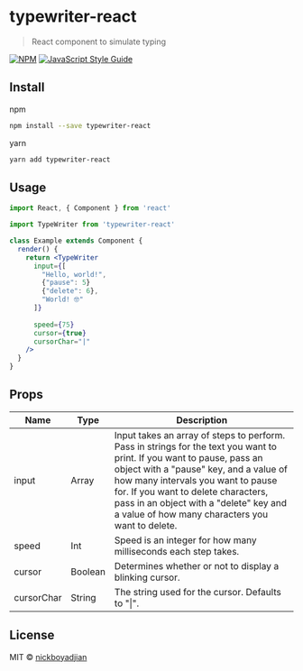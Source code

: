 # typewriter-react

> React component to simulate typing

[![NPM](https://img.shields.io/npm/v/typewriter-react.svg)](https://www.npmjs.com/package/typewriter-react) [![JavaScript Style Guide](https://img.shields.io/badge/code_style-standard-brightgreen.svg)](https://standardjs.com)

## Install

npm
```bash
npm install --save typewriter-react
```

yarn
```bash
yarn add typewriter-react
```

## Usage

```jsx
import React, { Component } from 'react'

import TypeWriter from 'typewriter-react'

class Example extends Component {
  render() {
    return <TypeWriter 
      input={[
        "Hello, world!",
        {"pause": 5}
        {"delete": 6},
        "World! 🤓"
      ]}
      
      speed={75}
      cursor={true}
      cursorChar="|"
    />
  }
}
```

## Props

| Name       | Type    | Description                                                                                                                                                                                                                                                                                                                                |
|------------|---------|--------------------------------------------------------------------------------------------------------------------------------------------------------------------------------------------------------------------------------------------------------------------------------------------------------------------------------------------|
| input      | Array   | Input takes an array of steps to perform. Pass in strings for the text you want to print. If you want to pause, pass an object with a "pause" key, and a value of how many intervals you want to pause for. If you want to delete characters, pass in an object with a "delete" key and a value of how many characters you want to delete. |
| speed      | Int     | Speed is an integer for how many milliseconds each step takes.                                                                                                                                                                                                                                                                             |
| cursor     | Boolean | Determines whether or not to display a blinking cursor.                                                                                                                                                                                                                                                                                    |
| cursorChar | String  | The string used for the cursor. Defaults to "\|".                                                                                                                                                                                                                                                                                          |

## License

MIT © [nickboyadjian](https://github.com/nickboyadjian)
